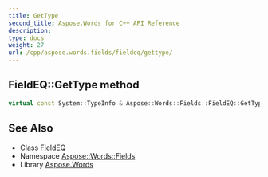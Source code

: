 ```yaml
---
title: GetType
second_title: Aspose.Words for C++ API Reference
description: 
type: docs
weight: 27
url: /cpp/aspose.words.fields/fieldeq/gettype/
---
```

## FieldEQ::GetType method




```cpp
virtual const System::TypeInfo & Aspose::Words::Fields::FieldEQ::GetType() const override
```

## See Also

* Class [FieldEQ](../)
* Namespace [Aspose::Words::Fields](../../)
* Library [Aspose.Words](../../../)
